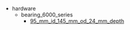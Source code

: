 * hardware
  * bearing_6000_series
    * [95_mm_id_145_mm_od_24_mm_depth](hardware/bearing_6000_series/95_mm_id_145_mm_od_24_mm_depth)
